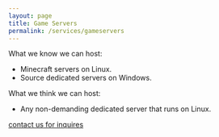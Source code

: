 ```yaml
---
layout: page
title: Game Servers
permalink: /services/gameservers
---
```


What we know we can host:
- Minecraft servers on Linux.
- Source dedicated servers on Windows.

What we think we can host:
- Any non-demanding dedicated server that runs on Linux.

[contact us for inquires](mailto:contact@kunindustries.com)
